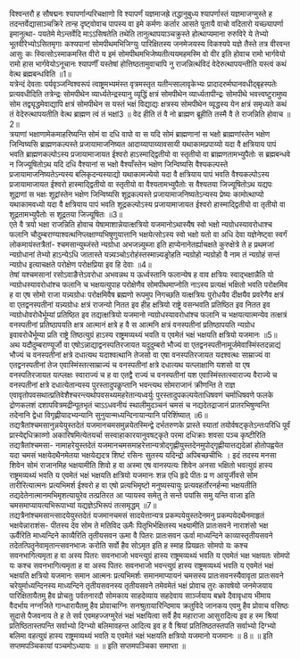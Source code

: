 

  
विश्वन्तरौ ह सौषद्मनः श्यापर्णान्परिचक्षाणो वि श्यापर्णं यज्ञमाजह्रे तद्धानुबुध्य श्यापर्णास्तं यज्ञमाजग्मुस्ते ह तदन्तर्वेद्यासाञ्चक्रिरे तान्ह दृष्ट्वोवाच पापस्य वा इमे कर्मणः कर्तार आसते पूतायै वाचो वदितारो यच्छ्यापर्णा इमानुत्था- पयतेमे मेऽन्तर्वेदि माऽऽसिषतेति तथेति तानुत्थापयाञ्चक्रुस्ते होत्थाप्यमाना रुरुविरे ये तेभ्यो भूतवीरेभ्योऽसितमृगाः कश्यपानां सोमपीथमभिजिग्युः पारिक्षितस्य जनमेजयस्य विकश्यपे यज्ञे तैस्ते तत्र वीरवन्त आसुः कः स्वित्सोऽस्माकमस्ति वीरो य इमं सोमपीथमभिजेष्यतीत्ययमहमस्मि वो वीर इति होवाच रामो भार्गवेयो रामो हास भार्गवेयोऽनूचानः श्यापर्णीं यस्तेषां होत्तिष्ठतामुवाचापि नु राजन्नित्थंविदं वेदेरुत्थापयन्तीति यस्त्वं कथं वेत्थ ब्रह्मबन्धविति ॥1॥  
यत्रेन्दं देवताः पर्यवृञ्जन्विश्वरूपं त्वाष्ट्रमभ्यमंस्त वृत्रमस्तृत यतीन्त्सालावृकेभ्यः प्रादादरुर्मघानवधीद्बृहस्पतेः प्रत्यवधीदिति तत्रेन्द्रः सोमपीथेन व्यार्ध्यतेन्द्रस्यानु व्यृद्धिं क्षत्रं सोमपीथेन व्यार्ध्यतापीन्द्रः सोमपीथे भवत्त्वष्टुरामुष्य सोम तद्व्यृद्धमेवाद्यापि क्षत्रं सोमपीथेन स यस्तं भक्षं विद्याद्यः क्षत्रस्य सोमपीथेन व्यृद्धस्य येन क्षत्रं समृध्यते कथं तं वेदेरुत्थापयतीति वेत्थ ब्राह्मण त्वं तं भक्षां3 ॥ वेद हीति तं वै नो ब्राह्मण ब्रूहीति तस्मै वै ते राजन्निति होवाच ॥2॥  
त्रयाणां भक्षाणामेकमाहरिष्यन्ति सोमं वा दधि वापो वा स यदि सोमं ब्राह्मणानां स भक्षो ब्राह्मणांस्तेन भक्षेण जिन्विष्यसि ब्राह्मणकल्पस्ते प्रजायामाजनिष्यत आदाय्यापाय्यावसायी यथाकामप्रपाय्यो यदा वै क्षत्रियाय पापं भवति ब्राह्मणकल्पोऽस्य प्रजायामाजायत ईश्वरो हाऽस्माद्द्वितीयो वा स्तृतीयो वा ब्राह्मणतामभ्युपैतोः स ब्रह्मबन्धवे न जिज्यूषितोऽथ यदि दधि वैश्यानां स भक्षो वैश्याँस्तेन भक्षेण जिन्विष्यसि वैश्यकल्पस्ते प्रजायामाजनिष्यतेऽन्यस्य बलिकृदन्यस्याद्यो यथाकामज्येयो यदा वै क्षत्रियाय पापं भवति वैश्यकल्पोऽस्य प्रजायामाजायत ईश्वरो हास्माद्द्वितीयो वा स्तृतीयो वा वैश्यतामभ्युपैतोः स वैश्यतया जिज्यूषितोऽथ यद्यपः शूद्राणां स भक्षः शूद्रांस्तेन भक्षेण जिन्विष्यसि शूद्रकल्पस्ते प्रजायामाजनिष्यतेऽन्यस्य प्रेष्यः कामोत्थाप्यो यथाकामवध्यो यदा वै क्षत्रियाय पापं भवति शूद्रकल्पोऽस्य प्रजायामाजायत ईश्वरो हास्माद्द्वितीयो वा तृतीयो वा शूद्रतामभ्युपैतोः स शूद्रतया जिज्यूषितः ॥3॥  
एते वै त्रयो भक्षा राजन्निति होवाच येषामाशान्नेयात्क्षत्रियो यजमानोऽथास्यैष स्वो भक्षो न्यग्रोधस्यावरोधाश्च फलानि चौदुम्बराण्याश्वत्थनिप्लक्षाण्यभिषुणुयात्तानि भक्षयेत्सोऽस्य स्वो भक्षो यतो वा अधि देवा यज्ञेनेष्ट्वा स्वर्गं लोकमायंस्तत्रैतां- श्चमसान्युब्जंस्ते न्यग्रोधा अभजन्न्युब्जा इति हाप्येनानेतर्ह्याचक्षते कुरुक्षेत्रे ते ह प्रथमजां न्यग्रोधानां तेभ्यो हाऽन्येऽधि जातास्ते यन्न्यञ्चोऽरोहंस्तस्मान्न्यङ्रोहति न्यग्रोहो न्यग्रोहो वै नाम तं न्यग्रोहं सन्तं न्यग्रोध इत्याचक्षते परोक्षेण परोक्षप्रिया इव हि देवाः ॥4॥  
तेषां यश्चमसानां रसोऽवाङैत्तेऽवरोधा अभवन्नथ य ऊर्ध्वस्तानि फलान्येष ह वाव क्षत्रियः स्वाद्भक्षान्नैति यो न्यग्रोधस्यावरोधांश्च फलानि च भक्षयत्युपाह परोक्षेणैव सोमपीथमाप्नोति नाऽस्य प्रत्यक्षं भक्षितो भवति परोक्षमिव ह वा एष सोमो राजा यन्न्यग्रोधः परोक्षमिवैष ब्रह्मणो रूपमुप निगच्छति यत्क्षत्रियः पुरोधयैव दीक्षयैव प्रवरेणैव क्षत्रं वा एतद्वनस्पतीनां यन्न्यग्रोधः क्षत्रं राजन्यो नितत इव हीह क्षत्रियो राष्ट्रे वसन्भवति प्रतिष्ठित इव नितत इव न्यग्रोधोवरोधैर्भूम्यां प्रतिष्ठित इव तद्यत्क्षत्रियो यजमानो न्यग्रोधस्यावरोधांश्च फलानि च भक्षयत्यात्मन्येव तत्क्षत्रं वनस्पतीनां प्रतिष्ठापयति क्षत्र आत्मानं क्षत्रे ह वै स आत्मनि क्षत्रं वनस्पतीनां प्रतिष्ठापयति न्यग्रोध इवावरोधैर्भूम्या प्रति राष्ट्रे तिष्ठत्युग्रं हाऽस्य राष्ट्रमव्यथ्यं भवति य एवमेतं भक्षं भक्षयति क्षत्रियो यजमानः ॥5॥  
अथ यदौदुम्बराण्यूर्जो वा एषोऽन्नाद्याद्वनस्पतिरजायत यदुदुम्बरो भौज्यं वा एतद्वनस्पतीनामूर्जमेवास्मिंस्तदन्नाद्यं भौज्यं च वनस्पतीनां क्षत्रे दधात्यथ यदाश्वत्थानि तेजसो वा एषा वनस्पतिरजायत यदश्वत्थः साम्राज्यं वा एतद्वनस्पतीनां तेज एवास्मिंस्तत्साम्राज्यं च वनस्पतीनां क्षत्रे दधात्यथ यत्प्लाक्षाणि यशसो वा एष वनस्पतिरजायत यत्प्लक्षः स्वाराज्यं च ह वा एतद्वै राज्यं च वनस्पतीनां यश एवास्मिंस्तत्स्वाराज्य वैराज्ये च वनस्पतीनां क्षत्रे दधात्येतान्यस्य पुरस्तादुपकॢप्तानि भवन्त्यथ सोमराजानं क्रीणन्ति ते राज्ञ एवावृतोपवसथात्प्रतिवेशैश्चरन्त्यथोपवसथ्यमहरेतान्यध्वर्युः पुरस्तादुपकल्पयेताधिषवणं चर्माधिषवणे फलके द्रोणकलशं दशापवित्रमद्रीन्पूतभृतं चाऽऽधवनीयं स्थालीमुदञ्चनं चमसं च नद्यदेतद्राजानं प्रातरभिषुण्वन्ति तदेनानि द्वेधा विगृह्णीयादभ्यन्यानि सुनुयान्मध्यन्दिनायान्यानि परिशिंष्यात् ॥6॥  
तद्यत्रैतांश्चमसानुन्नयेयुस्तदेतं यजमानचमसमुन्नयेतस्मिन्द्वे दर्भतरुणके प्रास्ते स्यातां तयोर्वषट्कृतेऽन्तःपरिधि पूर्वं प्रास्येद्दधिक्राव्णो अकारिषमित्येतयर्चा सस्वाहाकारयानुवषट्कृते परमा दधिक्राः शवसा पञ्च कृष्टीरिति तद्यत्रैतांश्चमसा- नामाहरेयुस्तदेतं यजमानचमसमाहरेत्तान्यत्रोद्गृह्णीयुस्तदेनमुपोद्गृह्णीयात्तद्यदेळां होतोपह्वयेत यदा चमसं भक्षयेदथैनमेतया भक्षयेद्यदत्र शिष्टं रसिनः सुतस्य यदिन्द्रो अपिबच्छचीभिः । इदं तदस्य मनसा शिवेन सोमं राजानमिह भक्षयामीति शिवो ह वा अस्मा एष वानस्पत्यः शिवेन अनसा भक्षितो भवत्युग्रं हास्य राष्ट्रमव्यथ्यं भवति य एवमेतं भक्षं भक्षयति क्षत्रियो यजमानः शन्न एधि हृदे पीतः प्र ण आयुर्जीवसे सोम तारीरित्यात्मनः प्रत्यभिमर्श ईश्वरो ह वा एषो प्रत्यभिमृष्टो मनुष्यस्यायुः प्रत्यवहर्तोरनर्हन्मा भक्षयतीति तद्यदेतेनात्मानमभिमृशत्यायुरेव तत्प्रतिरत आ प्यायस्व समेतु ते सन्ते पयांसि समु यन्ति वाजा इति चमसमाप्यायत्यभिरूपाभ्यां यद्यज्ञेऽभिरूपं तत्समृद्धम् ॥7॥  
तद्यत्रैनांश्चमसान्त्सादयेयुस्तदेतं यजमानचमसं सादयेत्तान्यत्र प्रकम्पयेयुस्तदेनमनु प्रकम्पयेदथैनमाहृतं भक्षयेन्नाराशंस- पीतस्य देव सोम ते मतिविद ऊमैः पितृभिर्भक्षितस्य भक्ष्यामीति प्रातःसवने नाराशंसो भक्ष ऊर्वैरिति माध्यन्दिने काव्यैरिति तृतीयसवन ऊमा वै पितरः प्रातःसवन ऊर्वा माध्यन्दिने काव्यास्तृतीयसवने तदेतत्पितॄनेवामृतान्त्सवनभाजः करोति सर्वो हैव सोऽमृत इति ह स्माह प्रियव्रतः सोमपो यः कश्च सवनभागित्यमृता ह वा अस्य पितरः सवनभाजो भवन्त्युग्रं हास्य राष्ट्रमव्यथ्यं भवति य एवमेतं भक्ष भक्षयतः सोमपो यः कश्च सवनभागित्यमृता ह वा अस्य पितरः सवनभाजो भवन्त्युग्रं हास्य राष्ट्रमव्यथ्यं भवति य एवमेतं भक्षं भक्षयति क्षत्रियो यजमानः समान आत्मनः प्रत्यभिमर्शः समानमाप्यायनं चमसस्य प्रातःसवनस्यैवावृता प्रातःसवने चरेयुर्माध्यन्दिनस्य माध्यन्दिने तृतीयसवनस्य तृतीयसवने तमेवमेतं भक्षं प्रोवाच तुरः कावषेयो जनमेजयाय पारिक्षितायैतमु हैव प्रोचतुः पर्वतनारदौ सोमकाय साहदेव्याय सहदेवाय सार्ञ्जयाय बभ्रवे दैवावृधाय भीमाय वैदर्भाय नग्नजिते गान्धारायैतमु हैव प्रोवाचाग्निः सनश्रुतायारिन्दिमाय क्रतुविदे जानकय एवमु हैव प्रोवाच वसिष्ठः सुदासे पैजवनाय ते ह ते सर्व एवमहज्जग्मुरेतं भक्षं भक्षयित्वा सर्वे हैव महाराजा आसुरादित्य इव ह स्म श्रियां प्रतिष्ठितास्तपन्ति सर्वाभ्यो दिग्भ्यो बलिमावहन्त आदित्य इव ह वै श्रियां प्रतितिष्ठतस्तपति सर्वाभ्यो दिग्भ्यो बलिमा वहत्युग्रं हास्य राष्ट्रमव्यथ्यं भवति य एवमेतं भक्षं भक्षयति क्षत्रियो यजमानो यजमानः ॥ 8॥ ॥ इति सप्तमपञ्चिकायां पञ्चमोऽध्यायः ॥ ॥ इति सप्तमपञ्चिका समाप्ता ॥  
